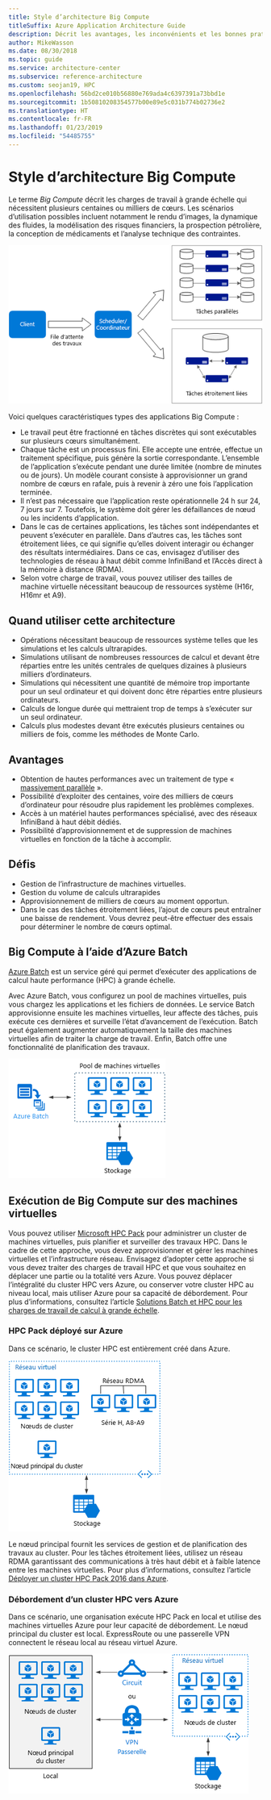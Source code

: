 ```yaml
---
title: Style d’architecture Big Compute
titleSuffix: Azure Application Architecture Guide
description: Décrit les avantages, les inconvénients et les bonnes pratiques des architectures Big Compute sur Azure.
author: MikeWasson
ms.date: 08/30/2018
ms.topic: guide
ms.service: architecture-center
ms.subservice: reference-architecture
ms.custom: seojan19, HPC
ms.openlocfilehash: 56bd2ce010b56880e769ada4c6397391a73bbd1e
ms.sourcegitcommit: 1b50810208354577b00e89e5c031b774b02736e2
ms.translationtype: HT
ms.contentlocale: fr-FR
ms.lasthandoff: 01/23/2019
ms.locfileid: "54485755"
---
```

# <a name="big-compute-architecture-style"></a>Style d’architecture Big Compute

Le terme *Big Compute* décrit les charges de travail à grande échelle qui nécessitent plusieurs centaines ou milliers de cœurs. Les scénarios d’utilisation possibles incluent notamment le rendu d’images, la dynamique des fluides, la modélisation des risques financiers, la prospection pétrolière, la conception de médicaments et l’analyse technique des contraintes.

![Diagramme logique pour le style d’architecture Big Compute](./images/big-compute-logical.png)

Voici quelques caractéristiques types des applications Big Compute :

- Le travail peut être fractionné en tâches discrètes qui sont exécutables sur plusieurs cœurs simultanément.
- Chaque tâche est un processus fini. Elle accepte une entrée, effectue un traitement spécifique, puis génère la sortie correspondante. L’ensemble de l’application s’exécute pendant une durée limitée (nombre de minutes ou de jours). Un modèle courant consiste à approvisionner un grand nombre de cœurs en rafale, puis à revenir à zéro une fois l’application terminée.
- Il n’est pas nécessaire que l’application reste opérationnelle 24 h sur 24, 7 jours sur 7. Toutefois, le système doit gérer les défaillances de nœud ou les incidents d’application.
- Dans le cas de certaines applications, les tâches sont indépendantes et peuvent s’exécuter en parallèle. Dans d’autres cas, les tâches sont étroitement liées, ce qui signifie qu’elles doivent interagir ou échanger des résultats intermédiaires. Dans ce cas, envisagez d’utiliser des technologies de réseau à haut débit comme InfiniBand et l’Accès direct à la mémoire à distance (RDMA).
- Selon votre charge de travail, vous pouvez utiliser des tailles de machine virtuelle nécessitant beaucoup de ressources système (H16r, H16mr et A9).

## <a name="when-to-use-this-architecture"></a>Quand utiliser cette architecture

- Opérations nécessitant beaucoup de ressources système telles que les simulations et les calculs ultrarapides.
- Simulations utilisant de nombreuses ressources de calcul et devant être réparties entre les unités centrales de quelques dizaines à plusieurs milliers d’ordinateurs.
- Simulations qui nécessitent une quantité de mémoire trop importante pour un seul ordinateur et qui doivent donc être réparties entre plusieurs ordinateurs.
- Calculs de longue durée qui mettraient trop de temps à s’exécuter sur un seul ordinateur.
- Calculs plus modestes devant être exécutés plusieurs centaines ou milliers de fois, comme les méthodes de Monte Carlo.

## <a name="benefits"></a>Avantages

- Obtention de hautes performances avec un traitement de type « [massivement parallèle][embarrassingly-parallel] ».
- Possibilité d’exploiter des centaines, voire des milliers de cœurs d’ordinateur pour résoudre plus rapidement les problèmes complexes.
- Accès à un matériel hautes performances spécialisé, avec des réseaux InfiniBand à haut débit dédiés.
- Possibilité d’approvisionnement et de suppression de machines virtuelles en fonction de la tâche à accomplir.

## <a name="challenges"></a>Défis

- Gestion de l’infrastructure de machines virtuelles.
- Gestion du volume de calculs ultrarapides
- Approvisionnement de milliers de cœurs au moment opportun.
- Dans le cas des tâches étroitement liées, l’ajout de cœurs peut entraîner une baisse de rendement. Vous devrez peut-être effectuer des essais pour déterminer le nombre de cœurs optimal.

## <a name="big-compute-using-azure-batch"></a>Big Compute à l’aide d’Azure Batch

[Azure Batch][batch] est un service géré qui permet d’exécuter des applications de calcul haute performance (HPC) à grande échelle.

Avec Azure Batch, vous configurez un pool de machines virtuelles, puis vous chargez les applications et les fichiers de données. Le service Batch approvisionne ensuite les machines virtuelles, leur affecte des tâches, puis exécute ces dernières et surveille l’état d’avancement de l’exécution. Batch peut également augmenter automatiquement la taille des machines virtuelles afin de traiter la charge de travail. Enfin, Batch offre une fonctionnalité de planification des travaux.

![Diagramme de Big Compute avec Azure Batch](./images/big-compute-batch.png)

## <a name="big-compute-running-on-virtual-machines"></a>Exécution de Big Compute sur des machines virtuelles

Vous pouvez utiliser [Microsoft HPC Pack][hpc-pack] pour administrer un cluster de machines virtuelles, puis planifier et surveiller des travaux HPC. Dans le cadre de cette approche, vous devez approvisionner et gérer les machines virtuelles et l’infrastructure réseau. Envisagez d’adopter cette approche si vous devez traiter des charges de travail HPC et que vous souhaitez en déplacer une partie ou la totalité vers Azure. Vous pouvez déplacer l’intégralité du cluster HPC vers Azure, ou conserver votre cluster HPC au niveau local, mais utiliser Azure pour sa capacité de débordement. Pour plus d’informations, consultez l’article [Solutions Batch et HPC pour les charges de travail de calcul à grande échelle][batch-hpc-solutions].

### <a name="hpc-pack-deployed-to-azure"></a>HPC Pack déployé sur Azure

Dans ce scénario, le cluster HPC est entièrement créé dans Azure.

![Diagramme de HPC Pack déployé sur Azure](./images/big-compute-iaas.png)

Le nœud principal fournit les services de gestion et de planification des travaux au cluster. Pour les tâches étroitement liées, utilisez un réseau RDMA garantissant des communications à très haut débit et à faible latence entre les machines virtuelles. Pour plus d’informations, consultez l’article [Déployer un cluster HPC Pack 2016 dans Azure][deploy-hpc-azure].

### <a name="burst-an-hpc-cluster-to-azure"></a>Débordement d’un cluster HPC vers Azure

Dans ce scénario, une organisation exécute HPC Pack en local et utilise des machines virtuelles Azure pour leur capacité de débordement. Le nœud principal du cluster est local. ExpressRoute ou une passerelle VPN connectent le réseau local au réseau virtuel Azure.

![Diagramme d’un cluster hybride Big Compute](./images/big-compute-hybrid.png)

<!-- links -->

[batch]: /azure/batch/
[batch-hpc-solutions]: /azure/batch/batch-hpc-solutions
[deploy-hpc-azure]: /azure/virtual-machines/windows/hpcpack-2016-cluster
[embarrassingly-parallel]: https://en.wikipedia.org/wiki/Embarrassingly_parallel
[hpc-pack]: https://technet.microsoft.com/library/cc514029
